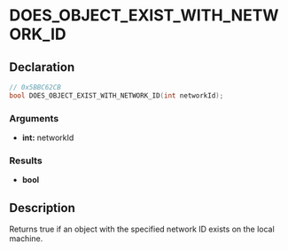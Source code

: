 # DOES_OBJECT_EXIST_WITH_NETWORK_ID

## Declaration
```cpp
// 0x5BBC62CB
bool DOES_OBJECT_EXIST_WITH_NETWORK_ID(int networkId);
```

### Arguments
- **int:** networkId

### Results
- **bool**

## Description
Returns true if an object with the specified network ID exists on the local machine.